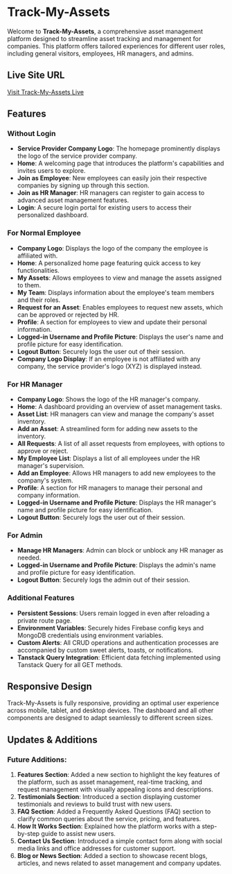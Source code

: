 # Track-My-Assets

Welcome to **Track-My-Assets**, a comprehensive asset management platform designed to streamline asset tracking and management for companies. This platform offers tailored experiences for different user roles, including general visitors, employees, HR managers, and admins.

## Live Site URL

[Visit Track-My-Assets Live](https://my-assets-management-app.web.app)

## Features

### Without Login
- **Service Provider Company Logo**: The homepage prominently displays the logo of the service provider company.
- **Home**: A welcoming page that introduces the platform's capabilities and invites users to explore.
- **Join as Employee**: New employees can easily join their respective companies by signing up through this section.
- **Join as HR Manager**: HR managers can register to gain access to advanced asset management features.
- **Login**: A secure login portal for existing users to access their personalized dashboard.

### For Normal Employee
- **Company Logo**: Displays the logo of the company the employee is affiliated with.
- **Home**: A personalized home page featuring quick access to key functionalities.
- **My Assets**: Allows employees to view and manage the assets assigned to them.
- **My Team**: Displays information about the employee's team members and their roles.
- **Request for an Asset**: Enables employees to request new assets, which can be approved or rejected by HR.
- **Profile**: A section for employees to view and update their personal information.
- **Logged-in Username and Profile Picture**: Displays the user's name and profile picture for easy identification.
- **Logout Button**: Securely logs the user out of their session.
- **Company Logo Display**: If an employee is not affiliated with any company, the service provider's logo (XYZ) is displayed instead.

### For HR Manager
- **Company Logo**: Shows the logo of the HR manager's company.
- **Home**: A dashboard providing an overview of asset management tasks.
- **Asset List**: HR managers can view and manage the company's asset inventory.
- **Add an Asset**: A streamlined form for adding new assets to the inventory.
- **All Requests**: A list of all asset requests from employees, with options to approve or reject.
- **My Employee List**: Displays a list of all employees under the HR manager's supervision.
- **Add an Employee**: Allows HR managers to add new employees to the company's system.
- **Profile**: A section for HR managers to manage their personal and company information.
- **Logged-in Username and Profile Picture**: Displays the HR manager's name and profile picture for easy identification.
- **Logout Button**: Securely logs the user out of their session.

### For Admin
- **Manage HR Managers**: Admin can block or unblock any HR manager as needed.
- **Logged-in Username and Profile Picture**: Displays the admin's name and profile picture for easy identification.
- **Logout Button**: Securely logs the admin out of their session.

### Additional Features
- **Persistent Sessions**: Users remain logged in even after reloading a private route page.
- **Environment Variables**: Securely hides Firebase config keys and MongoDB credentials using environment variables.
- **Custom Alerts**: All CRUD operations and authentication processes are accompanied by custom sweet alerts, toasts, or notifications.
- **Tanstack Query Integration**: Efficient data fetching implemented using Tanstack Query for all GET methods.

## Responsive Design

Track-My-Assets is fully responsive, providing an optimal user experience across mobile, tablet, and desktop devices. The dashboard and all other components are designed to adapt seamlessly to different screen sizes.

## Updates & Additions

### Future Additions:
1. **Features Section**: Added a new section to highlight the key features of the platform, such as asset management, real-time tracking, and request management with visually appealing icons and descriptions.
2. **Testimonials Section**: Introduced a section displaying customer testimonials and reviews to build trust with new users.
3. **FAQ Section**: Added a Frequently Asked Questions (FAQ) section to clarify common queries about the service, pricing, and features.
4. **How It Works Section**: Explained how the platform works with a step-by-step guide to assist new users.
5. **Contact Us Section**: Introduced a simple contact form along with social media links and office addresses for customer support.
6. **Blog or News Section**: Added a section to showcase recent blogs, articles, and news related to asset management and company updates.
